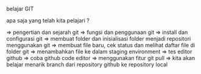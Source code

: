 belajar GIT

apa saja yang telah kita pelajari ?

=> pengertian dan sejarah git
=> fungsi dan penggunaan git
=> install dan configurasi git
=> membuat folder dan inisialisasi folder menjadi repositori menggunakan git
=> membuat file baru, cek status dan melihat daftar file di folder git
=> menambahkan file ke dalam staging environment
=> tes editor github
=> coba github code editor
=> menggunakan fitur git pull
=> kita akan belajar menarik branch dari repository github ke repository local
